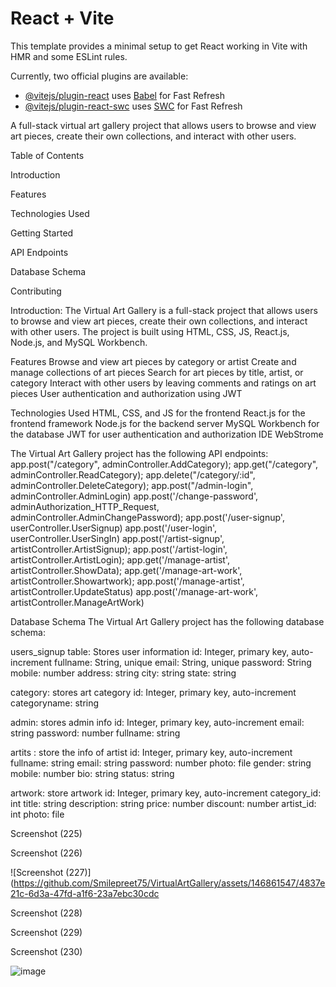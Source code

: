 # React + Vite

This template provides a minimal setup to get React working in Vite with HMR and some ESLint rules.

Currently, two official plugins are available:

- [@vitejs/plugin-react](https://github.com/vitejs/vite-plugin-react/blob/main/packages/plugin-react/README.md) uses [Babel](https://babeljs.io/) for Fast Refresh
- [@vitejs/plugin-react-swc](https://github.com/vitejs/vite-plugin-react-swc) uses [SWC](https://swc.rs/) for Fast Refresh

A full-stack virtual art gallery project that allows users to browse and view art pieces, create their own collections, and interact with other users.

Table of Contents

Introduction

Features

Technologies Used

Getting Started

API Endpoints

Database Schema

Contributing

Introduction: The Virtual Art Gallery is a full-stack project that allows users to browse and view art pieces, create their own collections, and interact with other users. The project is built using HTML, CSS, JS, React.js, Node.js, and MySQL Workbench.

Features Browse and view art pieces by category or artist Create and manage collections of art pieces Search for art pieces by title, artist, or category Interact with other users by leaving comments and ratings on art pieces User authentication and authorization using JWT

Technologies Used HTML, CSS, and JS for the frontend React.js for the frontend framework Node.js for the backend server MySQL Workbench for the database JWT for user authentication and authorization IDE WebStrome

The Virtual Art Gallery project has the following API endpoints: app.post("/category", adminController.AddCategory); app.get("/category", adminController.ReadCategory); app.delete("/category/:id", adminController.DeleteCategory); app.post("/admin-login", adminController.AdminLogin) app.post('/change-password', adminAuthorization_HTTP_Request, adminController.AdminChangePassword); app.post('/user-signup', userController.UserSignup) app.post('/user-login', userController.UserSingIn) app.post('/artist-signup', artistController.ArtistSignup); app.post('/artist-login', artistController.ArtistLogin); app.get('/manage-artist', artistController.ShowData); app.get('/manage-art-work', artistController.Showartwork); app.post('/manage-artist', artistController.UpdateStatus) app.post('/manage-art-work', artistController.ManageArtWork)

Database Schema The Virtual Art Gallery project has the following database schema:

users_signup table: Stores user information id: Integer, primary key, auto-increment fullname: String, unique email: String, unique password: String mobile: number address: string city: string state: string

category: stores art category id: Integer, primary key, auto-increment categoryname: string

admin: stores admin info id: Integer, primary key, auto-increment email: string password: number fullname: string

artits : store the info of artist id: Integer, primary key, auto-increment fullname: string email: string password: number photo: file gender: string mobile: number bio: string status: string

artwork: store artwork id: Integer, primary key, auto-increment category_id: int title: string description: string price: number discount: number artist_id: int photo: file

Screenshot (225)

Screenshot (226)

![Screenshot (227)](https://github.com/Smilepreet75/VirtualArtGallery/assets/146861547/4837e21c-6d3a-47fd-a1f6-23a7ebc30cdc

Screenshot (228)

Screenshot (229)

Screenshot (230)

![image](https://github.com/Smilepreet75/Virtual_Art_Gallery/assets/146861547/24c9ff03-88c4-4bae-9d2e-58c74c96de13)

